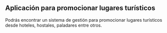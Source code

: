 ## Aplicación para promocionar lugares turísticos

Podrás encontrar un sistema de gestión para promocionar lugares turísticos desde hoteles, hostales, paladares entre otros.